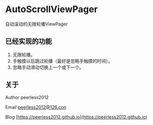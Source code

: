 # AutoScrollViewPager
自动滚动的无限轮播ViewPager

## 已经实现的功能
1. 无限轮播。
2. 手触摸以后跳过轮播（最好是忽略手触摸的时间）。
3. 忽略手动滑动切换上一个或下一个。

## 关于
Author peerless2012

Email  [peerless2012@126.con](mailto:peerless2012@126.con)

Blog   [https://peerless2012.github.io](https://peerless2012.github.io)